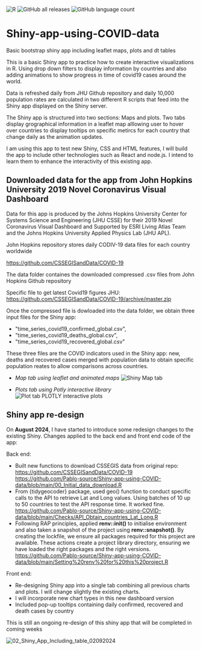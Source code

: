 ![R](https://img.shields.io/badge/r-%23276DC3.svg?style=for-the-badge&logo=r&logoColor=white)
![GitHub all releases](https://img.shields.io/github/downloads/Pablo-source/Shiny-app-using-COVID-data/total?label=Downloads&style=flat-square)
![GitHub language count](https://img.shields.io/github/languages/count/Pablo-source/Shiny-app-using-COVID-data)

# Shiny-app-using-COVID-data

Basic bootstrap shiny app including leaflet maps, plots and dt tables

This is a basic Shiny app to practice how to create interactive visualizations in R. Using drop down filters to display information by countries and also adding  animations to show progress in time of covid19 cases around the world.

Data is refreshed daily from JHU Github repository and daily 10,000 population rates are calculated in two different R scripts that feed into the Shiny app displayed on the Shiny server. 

The Shiny app is structured into two sections: Maps and plots. Two tabs display grographical information in a leaflet map alllowing user to hover over countries to display tooltips on specific metircs for each country that change daily as the animation updates. 

I am using this app to test new Shiny, CSS and HTML features, I will build the app to include other technologies such as React and node.js. I intend to learn them to enhance the interactivity of this existing app.

## Downloaded data for the app from John Hopkins University 2019 Novel Coronavirus Visual Dashboard

Data for this app is produced by the Johns Hopkins University Center for Systems Science and Engineering (JHU CSSE) for their 2019 Novel Coronavirus Visual Dashboard and Supported by ESRI Living Atlas Team and the Johns Hopkins University Applied Physics Lab (JHU APL).

John Hopkins repository stores daily CODIV-19 data files for each country worldwide

https://github.com/CSSEGISandData/COVID-19 
 
The data folder containes the downloaded compressed .csv files from John Hopkins Github repository 

Specific file to get latest Covid19 figures JHU: 
https://github.com/CSSEGISandData/COVID-19/archive/master.zip

Once the compressed file is dowloaded into the data folder, we obtain three input files for the Shiny app:

- "time_series_covid19_confirmed_global.csv",
- "time_series_covid19_deaths_global.csv",
- "time_series_covid19_recovered_global.csv"

These three files are the COVID indicators used in the Shiny app: new, deaths and recovered cases merged with population data to obtain specific population reates to allow comparisons across countries.

- *Map tab using leaflet and animated maps*
![Shiny Map tab](https://user-images.githubusercontent.com/76554081/192869006-37079f52-5278-4415-a88b-95ae34d29b05.png)

- *Plots tab using Potly interactive library*
![Plot tab PLOTLY interactive plots](https://user-images.githubusercontent.com/76554081/192869436-b413e6e0-a8fd-4310-b5a7-5bd8cf833278.png)

## Shiny app re-design

On **August 2024**, I have started to introduce some redesign changes to the existing Shiny. Changes applied to the back end and front end code of the app: 

Back end:
-   Built new functions to download CSSEGIS data from original repo: https://github.com/CSSEGISandData/COVID-19
https://github.com/Pablo-source/Shiny-app-using-COVID-data/blob/main/00_Initial_data_download.R
-   From {tidygeocoder} package, used geo() function to conduct specific calls to the API to retrieve Lat and Long values. Using batches of 10 up to 50 countries to test the API response time. It worked fine.
https://github.com/Pablo-source/Shiny-app-using-COVID-data/blob/main/Checks/API_Obtain_countries_Lat_Long.R
-	Following RAP principles, applied **renv::init()** to initialise environment and also taken a snapshot of the project using **renv::snapshot()**. By creating the lockfile, we ensure all packages required for this project are available. These actions create a  project library directory, ensuring we have loaded the right packages and the right versions. 
https://github.com/Pablo-source/Shiny-app-using-COVID-data/blob/main/Setting%20renv%20for%20this%20project.R

Front end:
- Re-designing Shiny app into a single tab combining all previous charts and plots. I will change slightly the existing charts.
- I will incorporate new chart types in this new dashboard version
- Included pop-up tooltips containing daily confirmed, recovered and death cases by country

This is still an ongoing re-design of this shiny app that will be completed in coming weeks

![02_Shiny_App_Including_table_02092024](https://github.com/user-attachments/assets/fd43f963-a1d3-42a3-b8a4-7bf65d05f2d8)




